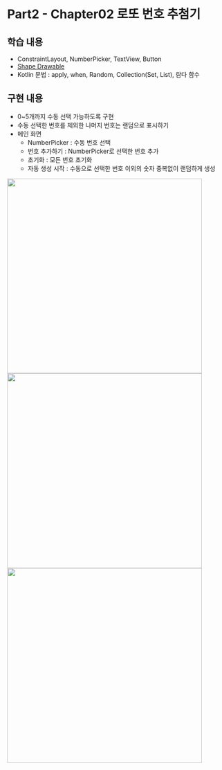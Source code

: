 # Part2 - Chapter02 로또 번호 추첨기

## 학습 내용
- ConstraintLayout, NumberPicker, TextView, Button
- [Shape Drawable](https://developer.android.com/guide/topics/resources/drawable-resource?hl=ko#Shape)
- Kotlin 문법 : apply, when, Random, Collection(Set, List), 람다 함수

## 구현 내용
- 0~5개까지 수동 선택 가능하도록 구현
- 수동 선택한 번호를 제외한 나머지 번호는 랜덤으로 표시하기
- 메인 화면
    - NumberPicker : 수동 번호 선택
    - 번호 추가하기 : NumberPicker로 선택한 번호 추가
    - 초기화 : 모든 번호 초기화
    - 자동 생성 시작 : 수동으로 선택한 번호 이외의 숫자 중복없이 랜덤하게 생성

<img src="https://user-images.githubusercontent.com/43491968/152492690-96627222-85c3-4622-ad4b-9fb2ce5925ec.png" height="450">
<img src="https://user-images.githubusercontent.com/43491968/152492731-119b0262-dec1-4643-82b6-84391849e77f.png" height="450">
<img src="https://user-images.githubusercontent.com/43491968/152492801-7279c373-ef36-45aa-9c29-ad0f1d94df42.png" height="450">
